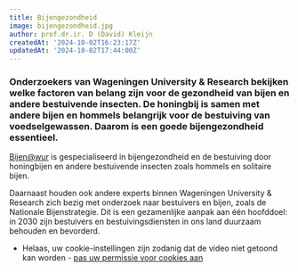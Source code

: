 ```yaml
---
title: Bijengezondheid
image: bijengezondheid.jpg
author: prof.dr.ir. D (David) Kleijn
createdAt: '2024-10-02T16:23:17Z'
updatedAt: '2024-10-02T17:44:00Z'
---
```

### Onderzoekers van Wageningen University & Research bekijken welke factoren van belang zijn voor de gezondheid van bijen en andere bestuivende insecten. De honingbij is samen met andere bijen en hommels belangrijk voor de bestuiving van voedselgewassen. Daarom is een goede bijengezondheid essentieel.

[Bijen@wur](https://www.wur.nl/nl/onderzoek-resultaten/onderzoeksinstituten/plant-research/business-units/biointeracties-plantgezondheid/bijen.htm "Bijen")  is gespecialiseerd in bijengezondheid en de bestuiving door honingbijen en andere bestuivende insecten zoals hommels en solitaire bijen.

Daarnaast houden ook andere experts binnen Wageningen University & Research zich bezig met onderzoek naar bestuivers en bijen, zoals de Nationale Bijenstrategie. Dit is een gezamenlijke aanpak aan één hoofddoel: in 2030 zijn bestuivers en bestuivingsdiensten in ons land duurzaam behouden en bevorderd.

- Helaas, uw cookie-instellingen zijn zodanig dat de video niet getoond kan worden -  [pas uw permissie voor cookies aan](https://www.wur.nl/nl/onderzoek-resultaten/onderzoeksinstituten/environmental-research/show-wenr/bijengezondheid.htm#)
